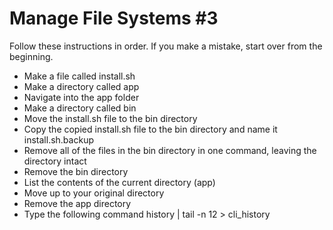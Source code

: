 # Manage File Systems #3

Follow these instructions in order. If you make a mistake, start over from the beginning.

* Make a file called install.sh
* Make a directory called app
* Navigate into the app folder
* Make a directory called bin
* Move the install.sh file to the bin directory
* Copy the copied install.sh file to the bin directory and name it install.sh.backup
* Remove all of the files in the bin directory in one command, leaving the directory intact
* Remove the bin directory
* List the contents of the current directory (app)
* Move up to your original directory
* Remove the app directory
* Type the following command history | tail -n 12 > cli_history
